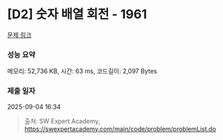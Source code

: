 # [D2] 숫자 배열 회전 - 1961 

[문제 링크](https://swexpertacademy.com/main/code/problem/problemDetail.do?contestProbId=AV5Pq-OKAVYDFAUq) 

### 성능 요약

메모리: 52,736 KB, 시간: 63 ms, 코드길이: 2,097 Bytes

### 제출 일자

2025-09-04 16:34



> 출처: SW Expert Academy, https://swexpertacademy.com/main/code/problem/problemList.do